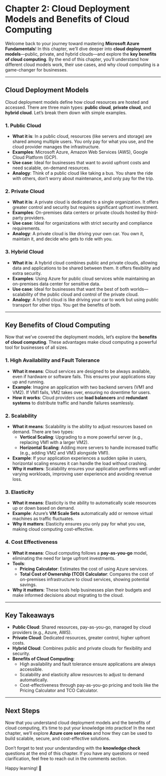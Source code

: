 # Chapter 2: Cloud Deployment Models and Benefits of Cloud Computing

Welcome back to your journey toward mastering **Microsoft Azure Fundamentals**! In this chapter, we’ll dive deeper into **cloud deployment models**—public, private, and hybrid clouds—and explore the **key benefits of cloud computing**. By the end of this chapter, you’ll understand how different cloud models work, their use cases, and why cloud computing is a game-changer for businesses.

---

## Cloud Deployment Models

Cloud deployment models define how cloud resources are hosted and accessed. There are three main types: **public cloud**, **private cloud**, and **hybrid cloud**. Let’s break them down with simple examples.

### 1. **Public Cloud**
   - **What it is**: In a public cloud, resources (like servers and storage) are shared among multiple users. You only pay for what you use, and the cloud provider manages the infrastructure.
   - **Examples**: Microsoft Azure, Amazon Web Services (AWS), Google Cloud Platform (GCP).
   - **Use case**: Ideal for businesses that want to avoid upfront costs and need scalable, on-demand resources.
   - **Analogy**: Think of a public cloud like taking a bus. You share the ride with others, don’t worry about maintenance, and only pay for the trip.

### 2. **Private Cloud**
   - **What it is**: A private cloud is dedicated to a single organization. It offers greater control and security but requires significant upfront investment.
   - **Examples**: On-premises data centers or private clouds hosted by third-party providers.
   - **Use case**: Ideal for organizations with strict security and compliance requirements.
   - **Analogy**: A private cloud is like driving your own car. You own it, maintain it, and decide who gets to ride with you.

### 3. **Hybrid Cloud**
   - **What it is**: A hybrid cloud combines public and private clouds, allowing data and applications to be shared between them. It offers flexibility and extra security.
   - **Examples**: Using Azure for public cloud services while maintaining an on-premises data center for sensitive data.
   - **Use case**: Ideal for businesses that want the best of both worlds—scalability of the public cloud and control of the private cloud.
   - **Analogy**: A hybrid cloud is like driving your car to work but using public transport for other trips. You get the benefits of both.

---

## Key Benefits of Cloud Computing

Now that we’ve covered the deployment models, let’s explore the **benefits of cloud computing**. These advantages make cloud computing a powerful tool for businesses of all sizes.

### 1. **High Availability and Fault Tolerance**
   - **What it means**: Cloud services are designed to be always available, even if hardware or software fails. This ensures your applications stay up and running.
   - **Example**: Imagine an application with two backend servers (VM1 and VM2). If VM1 fails, VM2 takes over, ensuring no downtime for users.
   - **How it works**: Cloud providers use **load balancers** and **redundant systems** to distribute traffic and handle failures seamlessly.

### 2. **Scalability**
   - **What it means**: Scalability is the ability to adjust resources based on demand. There are two types:
     - **Vertical Scaling**: Upgrading to a more powerful server (e.g., replacing VM1 with a larger VM2).
     - **Horizontal Scaling**: Adding more servers to handle increased traffic (e.g., adding VM2 and VM3 alongside VM1).
   - **Example**: If your application experiences a sudden spike in users, horizontal scaling ensures it can handle the load without crashing.
   - **Why it matters**: Scalability ensures your application performs well under varying workloads, improving user experience and avoiding revenue loss.

### 3. **Elasticity**
   - **What it means**: Elasticity is the ability to automatically scale resources up or down based on demand.
   - **Example**: Azure’s **VM Scale Sets** automatically add or remove virtual machines as traffic fluctuates.
   - **Why it matters**: Elasticity ensures you only pay for what you use, making cloud computing cost-effective.

### 4. **Cost Effectiveness**
   - **What it means**: Cloud computing follows a **pay-as-you-go** model, eliminating the need for large upfront investments.
   - **Tools**:
     - **Pricing Calculator**: Estimates the cost of using Azure services.
     - **Total Cost of Ownership (TCO) Calculator**: Compares the cost of on-premises infrastructure to cloud services, showing potential savings.
   - **Why it matters**: These tools help businesses plan their budgets and make informed decisions about migrating to the cloud.

---

## Key Takeaways

- **Public Cloud**: Shared resources, pay-as-you-go, managed by cloud providers (e.g., Azure, AWS).
- **Private Cloud**: Dedicated resources, greater control, higher upfront costs.
- **Hybrid Cloud**: Combines public and private clouds for flexibility and security.
- **Benefits of Cloud Computing**:
  - High availability and fault tolerance ensure applications are always accessible.
  - Scalability and elasticity allow resources to adjust to demand automatically.
  - Cost-effectiveness through pay-as-you-go pricing and tools like the Pricing Calculator and TCO Calculator.

---

## Next Steps

Now that you understand cloud deployment models and the benefits of cloud computing, it’s time to put your knowledge into practice! In the next chapter, we’ll explore **Azure core services** and how they can be used to build scalable, secure, and cost-effective solutions.

Don’t forget to test your understanding with the **knowledge check** questions at the end of this chapter. If you have any questions or need clarification, feel free to reach out in the comments section.

Happy learning! 🚀
